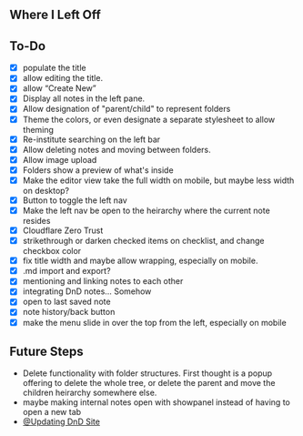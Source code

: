 ## Where I Left Off

## To-Do

*   [x] populate the title
*   [x] allow editing the title.
*   [x] allow “Create New”
*   [x] Display all notes in the left pane.
*   [x] Allow designation of "parent/child" to represent folders
*   [x] Theme the colors, or even designate a separate stylesheet to allow theming
*   [x] Re-institute searching on the left bar
*   [x] Allow deleting notes and moving between folders.
*   [x] Allow image upload
*   [x] Folders show a preview of what's inside
*   [x] Make the editor view take the full width on mobile, but maybe less width on desktop?
*   [x] Button to toggle the left nav
*   [x] Make the left nav be open to the heirarchy where the current note resides
*   [x] Cloudflare Zero Trust
*   [x] strikethrough or darken checked items on checklist, and change checkbox color
*   [x] fix title width and maybe allow wrapping, especially on mobile.
*   [x] .md import and export?
*   [x] mentioning and linking notes to each other
*   [x] integrating DnD notes… Somehow
*   [x] open to last saved note
*   [x] note history/back button
*   [x] make the menu slide in over the top from the left, especially on mobile

## Future Steps

*   Delete functionality with folder structures. First thought is a popup offering to delete the whole tree, or delete the parent and move the children heirarchy somewhere else.
*   maybe making internal notes open with showpanel instead of having to open a new tab
*   [@Updating DnD Site](https://notes.bkconnor.com?id=83)